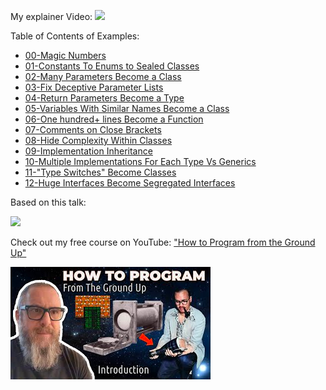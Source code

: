 My explainer Video:
[<img src="https://github.com/realityexpander/Abstraction_Patterns_From_Cplusplus/assets/5157474/ec2b62d1-15a9-4070-9f2f-e5d9b0a44511">](https://youtu.be/3pRwlcSK1A0)

Table of Contents of Examples:

- [00-Magic Numbers](./src/main/kotlin/00_MagicNumbers.kt)
- [01-Constants To Enums to Sealed Classes](./src/main/kotlin/01_ConstantToEnumToSealedClass.kt)
- [02-Many Parameters Become a Class](src/main/kotlin/02_ManyParamsBecomeAClass.kt)
- [03-Fix Deceptive Parameter Lists](src/main/kotlin/03_FixDeceptiveParameterLists.kt)
- [04-Return Parameters Become a Type](src/main/kotlin/04_ReturnParametersReplacedWithAType.kt)
- [05-Variables With Similar Names Become a Class](src/main/kotlin/05_VariablesWithSimilarNamesBecomeAClass.kt)
- [06-One hundred+ lines Become a Function](src/main/kotlin/06_OneHundredLinesToAFunction.kt)
- [07-Comments on Close Brackets](src/main/kotlin/07_CommentsOnCloseBrackets.kt)
- [08-Hide Complexity Within Classes](src/main/kotlin/08_HideComplexityWithinClasses.kt)
- [09-Implementation Inheritance](src/main/kotlin/09_ImplementationInheritance.kt)
- [10-Multiple Implementations For Each Type Vs Generics](src/main/kotlin/10_MultipleImplementationsForEachTypeVsGenerics.kt)
- [11-"Type Switches" Become Classes](src/main/kotlin/11_TypeSwitchesInsteadOfUsingClasses.kt)
- [12-Huge Interfaces Become Segregated Interfaces](src/main/kotlin/12_HugeInterfaceToSegregatedInterface.kt)

Based on this talk:

[<img src="https://github.com/realityexpander/Abstraction_Patterns_From_Cplusplus/assets/5157474/209b5e87-b698-450f-b999-b2b6c0fd768e">](https://www.youtube.com/watch?v=rfIX0FzKHF0)


Check out my free course on YouTube: ["How to Program from the Ground Up"](https://www.youtube.com/playlist?list=PLzUxWOrVXB4QHsURai1GmmhmqAUVNbfno)

[<img src="assets/how-to-program.png">](https://www.youtube.com/playlist?list=PLzUxWOrVXB4QHsURai1GmmhmqAUVNbfno)
